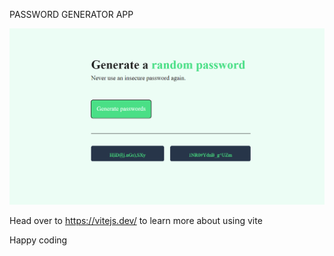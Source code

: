 

PASSWORD GENERATOR APP

![Alt text](<Screenshot 2024-01-08 115801.png>) 

Head over to https://vitejs.dev/ to learn more about using vite


Happy coding




